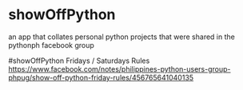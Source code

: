 showOffPython
=============

an app that collates personal python projects that were shared in the pythonph facebook group

#showOffPython Fridays / Saturdays Rules
https://www.facebook.com/notes/philippines-python-users-group-phpug/show-off-python-friday-rules/456765641040135
